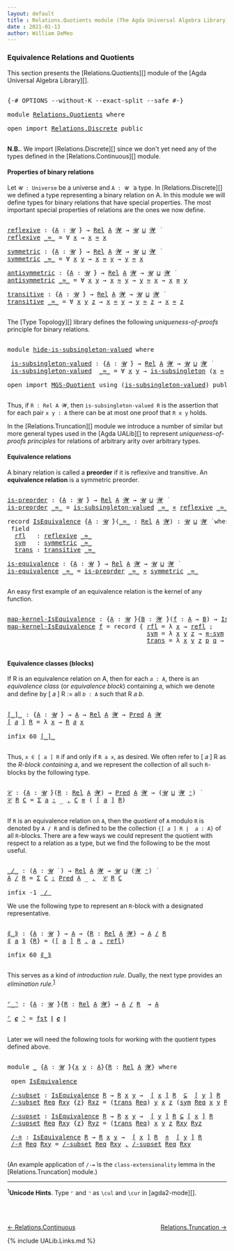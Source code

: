 ```yaml
---
layout: default
title : Relations.Quotients module (The Agda Universal Algebra Library)
date : 2021-01-13
author: William DeMeo
---
```


### <a id="equivalence-relations-and-quotients">Equivalence Relations and Quotients</a>

This section presents the [Relations.Quotients][] module of the [Agda Universal Algebra Library][].

<pre class="Agda">

<a id="342" class="Symbol">{-#</a> <a id="346" class="Keyword">OPTIONS</a> <a id="354" class="Pragma">--without-K</a> <a id="366" class="Pragma">--exact-split</a> <a id="380" class="Pragma">--safe</a> <a id="387" class="Symbol">#-}</a>

<a id="392" class="Keyword">module</a> <a id="399" href="Relations.Quotients.html" class="Module">Relations.Quotients</a> <a id="419" class="Keyword">where</a>

<a id="426" class="Keyword">open</a> <a id="431" class="Keyword">import</a> <a id="438" href="Relations.Discrete.html" class="Module">Relations.Discrete</a> <a id="457" class="Keyword">public</a>

</pre>

**N.B.**. We import [Relations.Discrete][] since we don't yet need any of the types defined in the [Relations.Continuous][] module.


#### <a id="properties-of-binary-relations">Properties of binary relations</a>

Let `𝓤 : Universe` be a universe and `A : 𝓤 ̇` a type.  In [Relations.Discrete][] we defined a type representing a binary relation on A.  In this module we will define types for binary relations that have special properties. The most important special properties of relations are the ones we now define.

<pre class="Agda">

<a id="reflexive"></a><a id="1010" href="Relations.Quotients.html#1010" class="Function">reflexive</a> <a id="1020" class="Symbol">:</a> <a id="1022" class="Symbol">{</a><a id="1023" href="Relations.Quotients.html#1023" class="Bound">A</a> <a id="1025" class="Symbol">:</a> <a id="1027" href="Universes.html#260" class="Generalizable">𝓤</a> <a id="1029" href="Universes.html#403" class="Function Operator">̇</a><a id="1030" class="Symbol">}</a> <a id="1032" class="Symbol">→</a> <a id="1034" href="Relations.Discrete.html#6780" class="Function">Rel</a> <a id="1038" href="Relations.Quotients.html#1023" class="Bound">A</a> <a id="1040" href="Universes.html#264" class="Generalizable">𝓦</a> <a id="1042" class="Symbol">→</a> <a id="1044" href="Universes.html#260" class="Generalizable">𝓤</a> <a id="1046" href="Agda.Primitive.html#636" class="Primitive Operator">⊔</a> <a id="1048" href="Universes.html#264" class="Generalizable">𝓦</a> <a id="1050" href="Universes.html#403" class="Function Operator">̇</a>
<a id="1052" href="Relations.Quotients.html#1010" class="Function">reflexive</a> <a id="1062" href="Relations.Quotients.html#1062" class="Bound Operator">_≈_</a> <a id="1066" class="Symbol">=</a> <a id="1068" class="Symbol">∀</a> <a id="1070" href="Relations.Quotients.html#1070" class="Bound">x</a> <a id="1072" class="Symbol">→</a> <a id="1074" href="Relations.Quotients.html#1070" class="Bound">x</a> <a id="1076" href="Relations.Quotients.html#1062" class="Bound Operator">≈</a> <a id="1078" href="Relations.Quotients.html#1070" class="Bound">x</a>

<a id="symmetric"></a><a id="1081" href="Relations.Quotients.html#1081" class="Function">symmetric</a> <a id="1091" class="Symbol">:</a> <a id="1093" class="Symbol">{</a><a id="1094" href="Relations.Quotients.html#1094" class="Bound">A</a> <a id="1096" class="Symbol">:</a> <a id="1098" href="Universes.html#260" class="Generalizable">𝓤</a> <a id="1100" href="Universes.html#403" class="Function Operator">̇</a><a id="1101" class="Symbol">}</a> <a id="1103" class="Symbol">→</a> <a id="1105" href="Relations.Discrete.html#6780" class="Function">Rel</a> <a id="1109" href="Relations.Quotients.html#1094" class="Bound">A</a> <a id="1111" href="Universes.html#264" class="Generalizable">𝓦</a> <a id="1113" class="Symbol">→</a> <a id="1115" href="Universes.html#260" class="Generalizable">𝓤</a> <a id="1117" href="Agda.Primitive.html#636" class="Primitive Operator">⊔</a> <a id="1119" href="Universes.html#264" class="Generalizable">𝓦</a> <a id="1121" href="Universes.html#403" class="Function Operator">̇</a>
<a id="1123" href="Relations.Quotients.html#1081" class="Function">symmetric</a> <a id="1133" href="Relations.Quotients.html#1133" class="Bound Operator">_≈_</a> <a id="1137" class="Symbol">=</a> <a id="1139" class="Symbol">∀</a> <a id="1141" href="Relations.Quotients.html#1141" class="Bound">x</a> <a id="1143" href="Relations.Quotients.html#1143" class="Bound">y</a> <a id="1145" class="Symbol">→</a> <a id="1147" href="Relations.Quotients.html#1141" class="Bound">x</a> <a id="1149" href="Relations.Quotients.html#1133" class="Bound Operator">≈</a> <a id="1151" href="Relations.Quotients.html#1143" class="Bound">y</a> <a id="1153" class="Symbol">→</a> <a id="1155" href="Relations.Quotients.html#1143" class="Bound">y</a> <a id="1157" href="Relations.Quotients.html#1133" class="Bound Operator">≈</a> <a id="1159" href="Relations.Quotients.html#1141" class="Bound">x</a>

<a id="antisymmetric"></a><a id="1162" href="Relations.Quotients.html#1162" class="Function">antisymmetric</a> <a id="1176" class="Symbol">:</a> <a id="1178" class="Symbol">{</a><a id="1179" href="Relations.Quotients.html#1179" class="Bound">A</a> <a id="1181" class="Symbol">:</a> <a id="1183" href="Universes.html#260" class="Generalizable">𝓤</a> <a id="1185" href="Universes.html#403" class="Function Operator">̇</a><a id="1186" class="Symbol">}</a> <a id="1188" class="Symbol">→</a> <a id="1190" href="Relations.Discrete.html#6780" class="Function">Rel</a> <a id="1194" href="Relations.Quotients.html#1179" class="Bound">A</a> <a id="1196" href="Universes.html#264" class="Generalizable">𝓦</a> <a id="1198" class="Symbol">→</a> <a id="1200" href="Universes.html#260" class="Generalizable">𝓤</a> <a id="1202" href="Agda.Primitive.html#636" class="Primitive Operator">⊔</a> <a id="1204" href="Universes.html#264" class="Generalizable">𝓦</a> <a id="1206" href="Universes.html#403" class="Function Operator">̇</a>
<a id="1208" href="Relations.Quotients.html#1162" class="Function">antisymmetric</a> <a id="1222" href="Relations.Quotients.html#1222" class="Bound Operator">_≈_</a> <a id="1226" class="Symbol">=</a> <a id="1228" class="Symbol">∀</a> <a id="1230" href="Relations.Quotients.html#1230" class="Bound">x</a> <a id="1232" href="Relations.Quotients.html#1232" class="Bound">y</a> <a id="1234" class="Symbol">→</a> <a id="1236" href="Relations.Quotients.html#1230" class="Bound">x</a> <a id="1238" href="Relations.Quotients.html#1222" class="Bound Operator">≈</a> <a id="1240" href="Relations.Quotients.html#1232" class="Bound">y</a> <a id="1242" class="Symbol">→</a> <a id="1244" href="Relations.Quotients.html#1232" class="Bound">y</a> <a id="1246" href="Relations.Quotients.html#1222" class="Bound Operator">≈</a> <a id="1248" href="Relations.Quotients.html#1230" class="Bound">x</a> <a id="1250" class="Symbol">→</a> <a id="1252" href="Relations.Quotients.html#1230" class="Bound">x</a> <a id="1254" href="MGS-MLTT.html#4207" class="Datatype Operator">≡</a> <a id="1256" href="Relations.Quotients.html#1232" class="Bound">y</a>

<a id="transitive"></a><a id="1259" href="Relations.Quotients.html#1259" class="Function">transitive</a> <a id="1270" class="Symbol">:</a> <a id="1272" class="Symbol">{</a><a id="1273" href="Relations.Quotients.html#1273" class="Bound">A</a> <a id="1275" class="Symbol">:</a> <a id="1277" href="Universes.html#260" class="Generalizable">𝓤</a> <a id="1279" href="Universes.html#403" class="Function Operator">̇</a><a id="1280" class="Symbol">}</a> <a id="1282" class="Symbol">→</a> <a id="1284" href="Relations.Discrete.html#6780" class="Function">Rel</a> <a id="1288" href="Relations.Quotients.html#1273" class="Bound">A</a> <a id="1290" href="Universes.html#264" class="Generalizable">𝓦</a> <a id="1292" class="Symbol">→</a> <a id="1294" href="Universes.html#260" class="Generalizable">𝓤</a> <a id="1296" href="Agda.Primitive.html#636" class="Primitive Operator">⊔</a> <a id="1298" href="Universes.html#264" class="Generalizable">𝓦</a> <a id="1300" href="Universes.html#403" class="Function Operator">̇</a>
<a id="1302" href="Relations.Quotients.html#1259" class="Function">transitive</a> <a id="1313" href="Relations.Quotients.html#1313" class="Bound Operator">_≈_</a> <a id="1317" class="Symbol">=</a> <a id="1319" class="Symbol">∀</a> <a id="1321" href="Relations.Quotients.html#1321" class="Bound">x</a> <a id="1323" href="Relations.Quotients.html#1323" class="Bound">y</a> <a id="1325" href="Relations.Quotients.html#1325" class="Bound">z</a> <a id="1327" class="Symbol">→</a> <a id="1329" href="Relations.Quotients.html#1321" class="Bound">x</a> <a id="1331" href="Relations.Quotients.html#1313" class="Bound Operator">≈</a> <a id="1333" href="Relations.Quotients.html#1323" class="Bound">y</a> <a id="1335" class="Symbol">→</a> <a id="1337" href="Relations.Quotients.html#1323" class="Bound">y</a> <a id="1339" href="Relations.Quotients.html#1313" class="Bound Operator">≈</a> <a id="1341" href="Relations.Quotients.html#1325" class="Bound">z</a> <a id="1343" class="Symbol">→</a> <a id="1345" href="Relations.Quotients.html#1321" class="Bound">x</a> <a id="1347" href="Relations.Quotients.html#1313" class="Bound Operator">≈</a> <a id="1349" href="Relations.Quotients.html#1325" class="Bound">z</a>

</pre>

The [Type Topology][] library defines the following *uniqueness-of-proofs* principle for binary relations.

<pre class="Agda">

<a id="1486" class="Keyword">module</a> <a id="hide-is-subsingleton-valued"></a><a id="1493" href="Relations.Quotients.html#1493" class="Module">hide-is-subsingleton-valued</a> <a id="1521" class="Keyword">where</a>

 <a id="hide-is-subsingleton-valued.is-subsingleton-valued"></a><a id="1529" href="Relations.Quotients.html#1529" class="Function">is-subsingleton-valued</a> <a id="1552" class="Symbol">:</a> <a id="1554" class="Symbol">{</a><a id="1555" href="Relations.Quotients.html#1555" class="Bound">A</a> <a id="1557" class="Symbol">:</a> <a id="1559" href="Universes.html#260" class="Generalizable">𝓤</a> <a id="1561" href="Universes.html#403" class="Function Operator">̇</a><a id="1562" class="Symbol">}</a> <a id="1564" class="Symbol">→</a> <a id="1566" href="Relations.Discrete.html#6780" class="Function">Rel</a> <a id="1570" href="Relations.Quotients.html#1555" class="Bound">A</a> <a id="1572" href="Universes.html#264" class="Generalizable">𝓦</a> <a id="1574" class="Symbol">→</a> <a id="1576" href="Universes.html#260" class="Generalizable">𝓤</a> <a id="1578" href="Agda.Primitive.html#636" class="Primitive Operator">⊔</a> <a id="1580" href="Universes.html#264" class="Generalizable">𝓦</a> <a id="1582" href="Universes.html#403" class="Function Operator">̇</a>
 <a id="1585" href="Relations.Quotients.html#1529" class="Function">is-subsingleton-valued</a>  <a id="1609" href="Relations.Quotients.html#1609" class="Bound Operator">_≈_</a> <a id="1613" class="Symbol">=</a> <a id="1615" class="Symbol">∀</a> <a id="1617" href="Relations.Quotients.html#1617" class="Bound">x</a> <a id="1619" href="Relations.Quotients.html#1619" class="Bound">y</a> <a id="1621" class="Symbol">→</a> <a id="1623" href="MGS-Basic-UF.html#743" class="Function">is-subsingleton</a> <a id="1639" class="Symbol">(</a><a id="1640" href="Relations.Quotients.html#1617" class="Bound">x</a> <a id="1642" href="Relations.Quotients.html#1609" class="Bound Operator">≈</a> <a id="1644" href="Relations.Quotients.html#1619" class="Bound">y</a><a id="1645" class="Symbol">)</a>

<a id="1648" class="Keyword">open</a> <a id="1653" class="Keyword">import</a> <a id="1660" href="MGS-Quotient.html" class="Module">MGS-Quotient</a> <a id="1673" class="Keyword">using</a> <a id="1679" class="Symbol">(</a><a id="1680" href="MGS-Quotient.html#398" class="Function">is-subsingleton-valued</a><a id="1702" class="Symbol">)</a> <a id="1704" class="Keyword">public</a>

</pre>

Thus, if `R : Rel A 𝓦`, then `is-subsingleton-valued R` is the assertion that for each pair `x y : A` there can be at most one proof that `R x y` holds.

In the [Relations.Truncation][] module we introduce a number of similar but more general types used in the [Agda UALib][] to represent *uniqueness-of-proofs principles* for relations of arbitrary arity over arbitrary types.


#### <a id="equivalence-classes">Equivalence relations</a>

A binary relation is called a **preorder** if it is reflexive and transitive. An **equivalence relation** is a symmetric preorder.


<pre class="Agda">

<a id="is-preorder"></a><a id="2311" href="Relations.Quotients.html#2311" class="Function">is-preorder</a> <a id="2323" class="Symbol">:</a> <a id="2325" class="Symbol">{</a><a id="2326" href="Relations.Quotients.html#2326" class="Bound">A</a> <a id="2328" class="Symbol">:</a> <a id="2330" href="Universes.html#260" class="Generalizable">𝓤</a> <a id="2332" href="Universes.html#403" class="Function Operator">̇</a><a id="2333" class="Symbol">}</a> <a id="2335" class="Symbol">→</a> <a id="2337" href="Relations.Discrete.html#6780" class="Function">Rel</a> <a id="2341" href="Relations.Quotients.html#2326" class="Bound">A</a> <a id="2343" href="Universes.html#264" class="Generalizable">𝓦</a> <a id="2345" class="Symbol">→</a> <a id="2347" href="Universes.html#260" class="Generalizable">𝓤</a> <a id="2349" href="Agda.Primitive.html#636" class="Primitive Operator">⊔</a> <a id="2351" href="Universes.html#264" class="Generalizable">𝓦</a> <a id="2353" href="Universes.html#403" class="Function Operator">̇</a>
<a id="2355" href="Relations.Quotients.html#2311" class="Function">is-preorder</a> <a id="2367" href="Relations.Quotients.html#2367" class="Bound Operator">_≈_</a> <a id="2371" class="Symbol">=</a> <a id="2373" href="MGS-Quotient.html#398" class="Function">is-subsingleton-valued</a> <a id="2396" href="Relations.Quotients.html#2367" class="Bound Operator">_≈_</a> <a id="2400" href="MGS-MLTT.html#3515" class="Function Operator">×</a> <a id="2402" href="Relations.Quotients.html#1010" class="Function">reflexive</a> <a id="2412" href="Relations.Quotients.html#2367" class="Bound Operator">_≈_</a> <a id="2416" href="MGS-MLTT.html#3515" class="Function Operator">×</a> <a id="2418" href="Relations.Quotients.html#1259" class="Function">transitive</a> <a id="2429" href="Relations.Quotients.html#2367" class="Bound Operator">_≈_</a>

<a id="2434" class="Keyword">record</a> <a id="IsEquivalence"></a><a id="2441" href="Relations.Quotients.html#2441" class="Record">IsEquivalence</a> <a id="2455" class="Symbol">{</a><a id="2456" href="Relations.Quotients.html#2456" class="Bound">A</a> <a id="2458" class="Symbol">:</a> <a id="2460" href="Universes.html#260" class="Generalizable">𝓤</a> <a id="2462" href="Universes.html#403" class="Function Operator">̇</a><a id="2463" class="Symbol">}(</a><a id="2465" href="Relations.Quotients.html#2465" class="Bound Operator">_≈_</a> <a id="2469" class="Symbol">:</a> <a id="2471" href="Relations.Discrete.html#6780" class="Function">Rel</a> <a id="2475" href="Relations.Quotients.html#2456" class="Bound">A</a> <a id="2477" href="Universes.html#264" class="Generalizable">𝓦</a><a id="2478" class="Symbol">)</a> <a id="2480" class="Symbol">:</a> <a id="2482" href="Relations.Quotients.html#2460" class="Bound">𝓤</a> <a id="2484" href="Agda.Primitive.html#636" class="Primitive Operator">⊔</a> <a id="2486" href="Relations.Quotients.html#2477" class="Bound">𝓦</a> <a id="2488" href="Universes.html#403" class="Function Operator">̇</a> <a id="2490" class="Keyword">where</a>
 <a id="2497" class="Keyword">field</a>
  <a id="IsEquivalence.rfl"></a><a id="2505" href="Relations.Quotients.html#2505" class="Field">rfl</a>   <a id="2511" class="Symbol">:</a> <a id="2513" href="Relations.Quotients.html#1010" class="Function">reflexive</a> <a id="2523" href="Relations.Quotients.html#2465" class="Bound Operator">_≈_</a>
  <a id="IsEquivalence.sym"></a><a id="2529" href="Relations.Quotients.html#2529" class="Field">sym</a>   <a id="2535" class="Symbol">:</a> <a id="2537" href="Relations.Quotients.html#1081" class="Function">symmetric</a> <a id="2547" href="Relations.Quotients.html#2465" class="Bound Operator">_≈_</a>
  <a id="IsEquivalence.trans"></a><a id="2553" href="Relations.Quotients.html#2553" class="Field">trans</a> <a id="2559" class="Symbol">:</a> <a id="2561" href="Relations.Quotients.html#1259" class="Function">transitive</a> <a id="2572" href="Relations.Quotients.html#2465" class="Bound Operator">_≈_</a>

<a id="is-equivalence"></a><a id="2577" href="Relations.Quotients.html#2577" class="Function">is-equivalence</a> <a id="2592" class="Symbol">:</a> <a id="2594" class="Symbol">{</a><a id="2595" href="Relations.Quotients.html#2595" class="Bound">A</a> <a id="2597" class="Symbol">:</a> <a id="2599" href="Universes.html#260" class="Generalizable">𝓤</a> <a id="2601" href="Universes.html#403" class="Function Operator">̇</a><a id="2602" class="Symbol">}</a> <a id="2604" class="Symbol">→</a> <a id="2606" href="Relations.Discrete.html#6780" class="Function">Rel</a> <a id="2610" href="Relations.Quotients.html#2595" class="Bound">A</a> <a id="2612" href="Universes.html#264" class="Generalizable">𝓦</a> <a id="2614" class="Symbol">→</a> <a id="2616" href="Universes.html#260" class="Generalizable">𝓤</a> <a id="2618" href="Agda.Primitive.html#636" class="Primitive Operator">⊔</a> <a id="2620" href="Universes.html#264" class="Generalizable">𝓦</a> <a id="2622" href="Universes.html#403" class="Function Operator">̇</a>
<a id="2624" href="Relations.Quotients.html#2577" class="Function">is-equivalence</a> <a id="2639" href="Relations.Quotients.html#2639" class="Bound Operator">_≈_</a> <a id="2643" class="Symbol">=</a> <a id="2645" href="Relations.Quotients.html#2311" class="Function">is-preorder</a> <a id="2657" href="Relations.Quotients.html#2639" class="Bound Operator">_≈_</a> <a id="2661" href="MGS-MLTT.html#3515" class="Function Operator">×</a> <a id="2663" href="Relations.Quotients.html#1081" class="Function">symmetric</a> <a id="2673" href="Relations.Quotients.html#2639" class="Bound Operator">_≈_</a>

</pre>

An easy first example of an equivalence relation is the kernel of any function.

<pre class="Agda">

<a id="map-kernel-IsEquivalence"></a><a id="2785" href="Relations.Quotients.html#2785" class="Function">map-kernel-IsEquivalence</a> <a id="2810" class="Symbol">:</a> <a id="2812" class="Symbol">{</a><a id="2813" href="Relations.Quotients.html#2813" class="Bound">A</a> <a id="2815" class="Symbol">:</a> <a id="2817" href="Universes.html#260" class="Generalizable">𝓤</a> <a id="2819" href="Universes.html#403" class="Function Operator">̇</a><a id="2820" class="Symbol">}{</a><a id="2822" href="Relations.Quotients.html#2822" class="Bound">B</a> <a id="2824" class="Symbol">:</a> <a id="2826" href="Universes.html#264" class="Generalizable">𝓦</a> <a id="2828" href="Universes.html#403" class="Function Operator">̇</a><a id="2829" class="Symbol">}(</a><a id="2831" href="Relations.Quotients.html#2831" class="Bound">f</a> <a id="2833" class="Symbol">:</a> <a id="2835" href="Relations.Quotients.html#2813" class="Bound">A</a> <a id="2837" class="Symbol">→</a> <a id="2839" href="Relations.Quotients.html#2822" class="Bound">B</a><a id="2840" class="Symbol">)</a> <a id="2842" class="Symbol">→</a> <a id="2844" href="Relations.Quotients.html#2441" class="Record">IsEquivalence</a> <a id="2858" class="Symbol">(</a><a id="2859" href="Relations.Discrete.html#7316" class="Function">ker</a> <a id="2863" href="Relations.Quotients.html#2831" class="Bound">f</a><a id="2864" class="Symbol">)</a>
<a id="2866" href="Relations.Quotients.html#2785" class="Function">map-kernel-IsEquivalence</a> <a id="2891" href="Relations.Quotients.html#2891" class="Bound">f</a> <a id="2893" class="Symbol">=</a> <a id="2895" class="Keyword">record</a> <a id="2902" class="Symbol">{</a> <a id="2904" href="Relations.Quotients.html#2505" class="Field">rfl</a> <a id="2908" class="Symbol">=</a> <a id="2910" class="Symbol">λ</a> <a id="2912" href="Relations.Quotients.html#2912" class="Bound">x</a> <a id="2914" class="Symbol">→</a> <a id="2916" href="MGS-MLTT.html#4221" class="InductiveConstructor">refl</a> <a id="2921" class="Symbol">;</a>
                                      <a id="2961" href="Relations.Quotients.html#2529" class="Field">sym</a> <a id="2965" class="Symbol">=</a> <a id="2967" class="Symbol">λ</a> <a id="2969" href="Relations.Quotients.html#2969" class="Bound">x</a> <a id="2971" href="Relations.Quotients.html#2971" class="Bound">y</a> <a id="2973" href="Relations.Quotients.html#2973" class="Bound">z</a> <a id="2975" class="Symbol">→</a> <a id="2977" href="Overture.Equality.html#2942" class="Function">≡-sym</a> <a id="2983" href="Relations.Quotients.html#2973" class="Bound">z</a> <a id="2985" class="Symbol">;</a>
                                      <a id="3025" href="Relations.Quotients.html#2553" class="Field">trans</a> <a id="3031" class="Symbol">=</a> <a id="3033" class="Symbol">λ</a> <a id="3035" href="Relations.Quotients.html#3035" class="Bound">x</a> <a id="3037" href="Relations.Quotients.html#3037" class="Bound">y</a> <a id="3039" href="Relations.Quotients.html#3039" class="Bound">z</a> <a id="3041" href="Relations.Quotients.html#3041" class="Bound">p</a> <a id="3043" href="Relations.Quotients.html#3043" class="Bound">q</a> <a id="3045" class="Symbol">→</a> <a id="3047" href="Overture.Equality.html#3101" class="Function">≡-trans</a> <a id="3055" href="Relations.Quotients.html#3041" class="Bound">p</a> <a id="3057" href="Relations.Quotients.html#3043" class="Bound">q</a> <a id="3059" class="Symbol">}</a>

</pre>




#### <a id="equivalence-classes">Equivalence classes (blocks)</a>

If R is an equivalence relation on A, then for each `𝑎 : A`, there is an *equivalence class* (or *equivalence block*) containing 𝑎, which we denote and define by [ 𝑎 ] R := all `𝑏 : A` such that R 𝑎 𝑏.

<pre class="Agda">

<a id="[_]_"></a><a id="3361" href="Relations.Quotients.html#3361" class="Function Operator">[_]_</a> <a id="3366" class="Symbol">:</a> <a id="3368" class="Symbol">{</a><a id="3369" href="Relations.Quotients.html#3369" class="Bound">A</a> <a id="3371" class="Symbol">:</a> <a id="3373" href="Universes.html#260" class="Generalizable">𝓤</a> <a id="3375" href="Universes.html#403" class="Function Operator">̇</a><a id="3376" class="Symbol">}</a> <a id="3378" class="Symbol">→</a> <a id="3380" href="Relations.Quotients.html#3369" class="Bound">A</a> <a id="3382" class="Symbol">→</a> <a id="3384" href="Relations.Discrete.html#6780" class="Function">Rel</a> <a id="3388" href="Relations.Quotients.html#3369" class="Bound">A</a> <a id="3390" href="Universes.html#264" class="Generalizable">𝓦</a> <a id="3392" class="Symbol">→</a> <a id="3394" href="Relations.Discrete.html#1534" class="Function">Pred</a> <a id="3399" href="Relations.Quotients.html#3369" class="Bound">A</a> <a id="3401" href="Universes.html#264" class="Generalizable">𝓦</a>
<a id="3403" href="Relations.Quotients.html#3361" class="Function Operator">[</a> <a id="3405" href="Relations.Quotients.html#3405" class="Bound">𝑎</a> <a id="3407" href="Relations.Quotients.html#3361" class="Function Operator">]</a> <a id="3409" href="Relations.Quotients.html#3409" class="Bound">R</a> <a id="3411" class="Symbol">=</a> <a id="3413" class="Symbol">λ</a> <a id="3415" href="Relations.Quotients.html#3415" class="Bound">x</a> <a id="3417" class="Symbol">→</a> <a id="3419" href="Relations.Quotients.html#3409" class="Bound">R</a> <a id="3421" href="Relations.Quotients.html#3405" class="Bound">𝑎</a> <a id="3423" href="Relations.Quotients.html#3415" class="Bound">x</a>

<a id="3426" class="Keyword">infix</a> <a id="3432" class="Number">60</a> <a id="3435" href="Relations.Quotients.html#3361" class="Function Operator">[_]_</a>

</pre>

Thus, `x ∈ [ a ] R` if and only if `R a x`, as desired.  We often refer to [ 𝑎 ] R as the *R-block containing* 𝑎, and we represent the collection of all such `R`-blocks by the following type.

<pre class="Agda">

<a id="𝒞"></a><a id="3660" href="Relations.Quotients.html#3660" class="Function">𝒞</a> <a id="3662" class="Symbol">:</a> <a id="3664" class="Symbol">{</a><a id="3665" href="Relations.Quotients.html#3665" class="Bound">A</a> <a id="3667" class="Symbol">:</a> <a id="3669" href="Universes.html#260" class="Generalizable">𝓤</a> <a id="3671" href="Universes.html#403" class="Function Operator">̇</a><a id="3672" class="Symbol">}(</a><a id="3674" href="Relations.Quotients.html#3674" class="Bound">R</a> <a id="3676" class="Symbol">:</a> <a id="3678" href="Relations.Discrete.html#6780" class="Function">Rel</a> <a id="3682" href="Relations.Quotients.html#3665" class="Bound">A</a> <a id="3684" href="Universes.html#264" class="Generalizable">𝓦</a><a id="3685" class="Symbol">)</a> <a id="3687" class="Symbol">→</a> <a id="3689" href="Relations.Discrete.html#1534" class="Function">Pred</a> <a id="3694" href="Relations.Quotients.html#3665" class="Bound">A</a> <a id="3696" href="Universes.html#264" class="Generalizable">𝓦</a> <a id="3698" class="Symbol">→</a> <a id="3700" class="Symbol">(</a><a id="3701" href="Universes.html#260" class="Generalizable">𝓤</a> <a id="3703" href="Agda.Primitive.html#636" class="Primitive Operator">⊔</a> <a id="3705" href="Universes.html#264" class="Generalizable">𝓦</a> <a id="3707" href="Universes.html#181" class="Primitive Operator">⁺</a><a id="3708" class="Symbol">)</a> <a id="3710" href="Universes.html#403" class="Function Operator">̇</a>
<a id="3712" href="Relations.Quotients.html#3660" class="Function">𝒞</a> <a id="3714" href="Relations.Quotients.html#3714" class="Bound">R</a> <a id="3716" href="Relations.Quotients.html#3716" class="Bound">C</a> <a id="3718" class="Symbol">=</a> <a id="3720" href="MGS-MLTT.html#3074" class="Function">Σ</a> <a id="3722" href="Relations.Quotients.html#3722" class="Bound">a</a> <a id="3724" href="MGS-MLTT.html#3074" class="Function">꞉</a> <a id="3726" class="Symbol">_</a> <a id="3728" href="MGS-MLTT.html#3074" class="Function">,</a> <a id="3730" href="Relations.Quotients.html#3716" class="Bound">C</a> <a id="3732" href="MGS-MLTT.html#4207" class="Datatype Operator">≡</a> <a id="3734" class="Symbol">(</a> <a id="3736" href="Relations.Quotients.html#3361" class="Function Operator">[</a> <a id="3738" href="Relations.Quotients.html#3722" class="Bound">a</a> <a id="3740" href="Relations.Quotients.html#3361" class="Function Operator">]</a> <a id="3742" href="Relations.Quotients.html#3714" class="Bound">R</a><a id="3743" class="Symbol">)</a>

</pre>

If `R` is an equivalence relation on `A`, then the *quotient* of `A` modulo `R` is denoted by `A / R` and is defined to be the collection `{[ 𝑎 ] R ∣  𝑎 : A}` of all `R`-blocks.  There are a few ways we could represent the quotient with respect to a relation as a type, but we find the following to be the most useful.

<pre class="Agda">

<a id="_/_"></a><a id="4092" href="Relations.Quotients.html#4092" class="Function Operator">_/_</a> <a id="4096" class="Symbol">:</a> <a id="4098" class="Symbol">(</a><a id="4099" href="Relations.Quotients.html#4099" class="Bound">A</a> <a id="4101" class="Symbol">:</a> <a id="4103" href="Universes.html#260" class="Generalizable">𝓤</a> <a id="4105" href="Universes.html#403" class="Function Operator">̇</a> <a id="4107" class="Symbol">)</a> <a id="4109" class="Symbol">→</a> <a id="4111" href="Relations.Discrete.html#6780" class="Function">Rel</a> <a id="4115" href="Relations.Quotients.html#4099" class="Bound">A</a> <a id="4117" href="Universes.html#264" class="Generalizable">𝓦</a> <a id="4119" class="Symbol">→</a> <a id="4121" href="Universes.html#260" class="Generalizable">𝓤</a> <a id="4123" href="Agda.Primitive.html#636" class="Primitive Operator">⊔</a> <a id="4125" class="Symbol">(</a><a id="4126" href="Universes.html#264" class="Generalizable">𝓦</a> <a id="4128" href="Universes.html#181" class="Primitive Operator">⁺</a><a id="4129" class="Symbol">)</a> <a id="4131" href="Universes.html#403" class="Function Operator">̇</a>
<a id="4133" href="Relations.Quotients.html#4133" class="Bound">A</a> <a id="4135" href="Relations.Quotients.html#4092" class="Function Operator">/</a> <a id="4137" href="Relations.Quotients.html#4137" class="Bound">R</a> <a id="4139" class="Symbol">=</a> <a id="4141" href="MGS-MLTT.html#3074" class="Function">Σ</a> <a id="4143" href="Relations.Quotients.html#4143" class="Bound">C</a> <a id="4145" href="MGS-MLTT.html#3074" class="Function">꞉</a> <a id="4147" href="Relations.Discrete.html#1534" class="Function">Pred</a> <a id="4152" href="Relations.Quotients.html#4133" class="Bound">A</a> <a id="4154" class="Symbol">_</a> <a id="4156" href="MGS-MLTT.html#3074" class="Function">,</a>  <a id="4159" href="Relations.Quotients.html#3660" class="Function">𝒞</a> <a id="4161" href="Relations.Quotients.html#4137" class="Bound">R</a> <a id="4163" href="Relations.Quotients.html#4143" class="Bound">C</a>

<a id="4166" class="Keyword">infix</a> <a id="4172" class="Number">-1</a> <a id="4175" href="Relations.Quotients.html#4092" class="Function Operator">_/_</a>
</pre>

We use the following type to represent an `R`-block with a designated representative.

<pre class="Agda">

<a id="⟪_⟫"></a><a id="4292" href="Relations.Quotients.html#4292" class="Function Operator">⟪_⟫</a> <a id="4296" class="Symbol">:</a> <a id="4298" class="Symbol">{</a><a id="4299" href="Relations.Quotients.html#4299" class="Bound">A</a> <a id="4301" class="Symbol">:</a> <a id="4303" href="Universes.html#260" class="Generalizable">𝓤</a> <a id="4305" href="Universes.html#403" class="Function Operator">̇</a><a id="4306" class="Symbol">}</a> <a id="4308" class="Symbol">→</a> <a id="4310" href="Relations.Quotients.html#4299" class="Bound">A</a> <a id="4312" class="Symbol">→</a> <a id="4314" class="Symbol">{</a><a id="4315" href="Relations.Quotients.html#4315" class="Bound">R</a> <a id="4317" class="Symbol">:</a> <a id="4319" href="Relations.Discrete.html#6780" class="Function">Rel</a> <a id="4323" href="Relations.Quotients.html#4299" class="Bound">A</a> <a id="4325" href="Universes.html#264" class="Generalizable">𝓦</a><a id="4326" class="Symbol">}</a> <a id="4328" class="Symbol">→</a> <a id="4330" href="Relations.Quotients.html#4299" class="Bound">A</a> <a id="4332" href="Relations.Quotients.html#4092" class="Function Operator">/</a> <a id="4334" href="Relations.Quotients.html#4315" class="Bound">R</a>
<a id="4336" href="Relations.Quotients.html#4292" class="Function Operator">⟪</a> <a id="4338" href="Relations.Quotients.html#4338" class="Bound">a</a> <a id="4340" href="Relations.Quotients.html#4292" class="Function Operator">⟫</a> <a id="4342" class="Symbol">{</a><a id="4343" href="Relations.Quotients.html#4343" class="Bound">R</a><a id="4344" class="Symbol">}</a> <a id="4346" class="Symbol">=</a> <a id="4348" class="Symbol">(</a><a id="4349" href="Relations.Quotients.html#3361" class="Function Operator">[</a> <a id="4351" href="Relations.Quotients.html#4338" class="Bound">a</a> <a id="4353" href="Relations.Quotients.html#3361" class="Function Operator">]</a> <a id="4355" href="Relations.Quotients.html#4343" class="Bound">R</a> <a id="4357" href="MGS-MLTT.html#2929" class="InductiveConstructor Operator">,</a> <a id="4359" href="Relations.Quotients.html#4338" class="Bound">a</a> <a id="4361" href="MGS-MLTT.html#2929" class="InductiveConstructor Operator">,</a> <a id="4363" href="MGS-MLTT.html#4221" class="InductiveConstructor">refl</a><a id="4367" class="Symbol">)</a>

<a id="4370" class="Keyword">infix</a> <a id="4376" class="Number">60</a> <a id="4379" href="Relations.Quotients.html#4292" class="Function Operator">⟪_⟫</a>

</pre>

This serves as a kind of *introduction rule*.  Dually, the next type provides an *elimination rule*.<sup>[1](Relations.Quotients.html#fn1)</sup>

<pre class="Agda">

<a id="⌜_⌝"></a><a id="4556" href="Relations.Quotients.html#4556" class="Function Operator">⌜_⌝</a> <a id="4560" class="Symbol">:</a> <a id="4562" class="Symbol">{</a><a id="4563" href="Relations.Quotients.html#4563" class="Bound">A</a> <a id="4565" class="Symbol">:</a> <a id="4567" href="Universes.html#260" class="Generalizable">𝓤</a> <a id="4569" href="Universes.html#403" class="Function Operator">̇</a><a id="4570" class="Symbol">}{</a><a id="4572" href="Relations.Quotients.html#4572" class="Bound">R</a> <a id="4574" class="Symbol">:</a> <a id="4576" href="Relations.Discrete.html#6780" class="Function">Rel</a> <a id="4580" href="Relations.Quotients.html#4563" class="Bound">A</a> <a id="4582" href="Universes.html#264" class="Generalizable">𝓦</a><a id="4583" class="Symbol">}</a> <a id="4585" class="Symbol">→</a> <a id="4587" href="Relations.Quotients.html#4563" class="Bound">A</a> <a id="4589" href="Relations.Quotients.html#4092" class="Function Operator">/</a> <a id="4591" href="Relations.Quotients.html#4572" class="Bound">R</a>  <a id="4594" class="Symbol">→</a> <a id="4596" href="Relations.Quotients.html#4563" class="Bound">A</a>

<a id="4599" href="Relations.Quotients.html#4556" class="Function Operator">⌜</a> <a id="4601" href="Relations.Quotients.html#4601" class="Bound">𝒄</a> <a id="4603" href="Relations.Quotients.html#4556" class="Function Operator">⌝</a> <a id="4605" class="Symbol">=</a> <a id="4607" href="Overture.Preliminaries.html#13763" class="Function">fst</a> <a id="4611" href="Overture.Preliminaries.html#13811" class="Function Operator">∥</a> <a id="4613" href="Relations.Quotients.html#4601" class="Bound">𝒄</a> <a id="4615" href="Overture.Preliminaries.html#13811" class="Function Operator">∥</a>

</pre>

Later we will need the following tools for working with the quotient types defined above.

<pre class="Agda">

<a id="4735" class="Keyword">module</a> <a id="4742" href="Relations.Quotients.html#4742" class="Module">_</a> <a id="4744" class="Symbol">{</a><a id="4745" href="Relations.Quotients.html#4745" class="Bound">A</a> <a id="4747" class="Symbol">:</a> <a id="4749" href="Universes.html#260" class="Generalizable">𝓤</a> <a id="4751" href="Universes.html#403" class="Function Operator">̇</a><a id="4752" class="Symbol">}{</a><a id="4754" href="Relations.Quotients.html#4754" class="Bound">x</a> <a id="4756" href="Relations.Quotients.html#4756" class="Bound">y</a> <a id="4758" class="Symbol">:</a> <a id="4760" href="Relations.Quotients.html#4745" class="Bound">A</a><a id="4761" class="Symbol">}{</a><a id="4763" href="Relations.Quotients.html#4763" class="Bound">R</a> <a id="4765" class="Symbol">:</a> <a id="4767" href="Relations.Discrete.html#6780" class="Function">Rel</a> <a id="4771" href="Relations.Quotients.html#4745" class="Bound">A</a> <a id="4773" href="Universes.html#264" class="Generalizable">𝓦</a><a id="4774" class="Symbol">}</a> <a id="4776" class="Keyword">where</a>

 <a id="4784" class="Keyword">open</a> <a id="4789" href="Relations.Quotients.html#2441" class="Module">IsEquivalence</a>

 <a id="4805" href="Relations.Quotients.html#4805" class="Function">/-subset</a> <a id="4814" class="Symbol">:</a> <a id="4816" href="Relations.Quotients.html#2441" class="Record">IsEquivalence</a> <a id="4830" href="Relations.Quotients.html#4763" class="Bound">R</a> <a id="4832" class="Symbol">→</a> <a id="4834" href="Relations.Quotients.html#4763" class="Bound">R</a> <a id="4836" href="Relations.Quotients.html#4754" class="Bound">x</a> <a id="4838" href="Relations.Quotients.html#4756" class="Bound">y</a> <a id="4840" class="Symbol">→</a>  <a id="4843" href="Relations.Quotients.html#3361" class="Function Operator">[</a> <a id="4845" href="Relations.Quotients.html#4754" class="Bound">x</a> <a id="4847" href="Relations.Quotients.html#3361" class="Function Operator">]</a> <a id="4849" href="Relations.Quotients.html#4763" class="Bound">R</a>  <a id="4852" href="Relations.Discrete.html#2587" class="Function Operator">⊆</a>  <a id="4855" href="Relations.Quotients.html#3361" class="Function Operator">[</a> <a id="4857" href="Relations.Quotients.html#4756" class="Bound">y</a> <a id="4859" href="Relations.Quotients.html#3361" class="Function Operator">]</a> <a id="4861" href="Relations.Quotients.html#4763" class="Bound">R</a>
 <a id="4864" href="Relations.Quotients.html#4805" class="Function">/-subset</a> <a id="4873" href="Relations.Quotients.html#4873" class="Bound">Req</a> <a id="4877" href="Relations.Quotients.html#4877" class="Bound">Rxy</a> <a id="4881" class="Symbol">{</a><a id="4882" href="Relations.Quotients.html#4882" class="Bound">z</a><a id="4883" class="Symbol">}</a> <a id="4885" href="Relations.Quotients.html#4885" class="Bound">Rxz</a> <a id="4889" class="Symbol">=</a> <a id="4891" class="Symbol">(</a><a id="4892" href="Relations.Quotients.html#2553" class="Field">trans</a> <a id="4898" href="Relations.Quotients.html#4873" class="Bound">Req</a><a id="4901" class="Symbol">)</a> <a id="4903" href="Relations.Quotients.html#4756" class="Bound">y</a> <a id="4905" href="Relations.Quotients.html#4754" class="Bound">x</a> <a id="4907" href="Relations.Quotients.html#4882" class="Bound">z</a> <a id="4909" class="Symbol">(</a><a id="4910" href="Relations.Quotients.html#2529" class="Field">sym</a> <a id="4914" href="Relations.Quotients.html#4873" class="Bound">Req</a> <a id="4918" href="Relations.Quotients.html#4754" class="Bound">x</a> <a id="4920" href="Relations.Quotients.html#4756" class="Bound">y</a> <a id="4922" href="Relations.Quotients.html#4877" class="Bound">Rxy</a><a id="4925" class="Symbol">)</a> <a id="4927" href="Relations.Quotients.html#4885" class="Bound">Rxz</a>

 <a id="4933" href="Relations.Quotients.html#4933" class="Function">/-supset</a> <a id="4942" class="Symbol">:</a> <a id="4944" href="Relations.Quotients.html#2441" class="Record">IsEquivalence</a> <a id="4958" href="Relations.Quotients.html#4763" class="Bound">R</a> <a id="4960" class="Symbol">→</a> <a id="4962" href="Relations.Quotients.html#4763" class="Bound">R</a> <a id="4964" href="Relations.Quotients.html#4754" class="Bound">x</a> <a id="4966" href="Relations.Quotients.html#4756" class="Bound">y</a> <a id="4968" class="Symbol">→</a>  <a id="4971" href="Relations.Quotients.html#3361" class="Function Operator">[</a> <a id="4973" href="Relations.Quotients.html#4756" class="Bound">y</a> <a id="4975" href="Relations.Quotients.html#3361" class="Function Operator">]</a> <a id="4977" href="Relations.Quotients.html#4763" class="Bound">R</a> <a id="4979" href="Relations.Discrete.html#2587" class="Function Operator">⊆</a> <a id="4981" href="Relations.Quotients.html#3361" class="Function Operator">[</a> <a id="4983" href="Relations.Quotients.html#4754" class="Bound">x</a> <a id="4985" href="Relations.Quotients.html#3361" class="Function Operator">]</a> <a id="4987" href="Relations.Quotients.html#4763" class="Bound">R</a>
 <a id="4990" href="Relations.Quotients.html#4933" class="Function">/-supset</a> <a id="4999" href="Relations.Quotients.html#4999" class="Bound">Req</a> <a id="5003" href="Relations.Quotients.html#5003" class="Bound">Rxy</a> <a id="5007" class="Symbol">{</a><a id="5008" href="Relations.Quotients.html#5008" class="Bound">z</a><a id="5009" class="Symbol">}</a> <a id="5011" href="Relations.Quotients.html#5011" class="Bound">Ryz</a> <a id="5015" class="Symbol">=</a> <a id="5017" class="Symbol">(</a><a id="5018" href="Relations.Quotients.html#2553" class="Field">trans</a> <a id="5024" href="Relations.Quotients.html#4999" class="Bound">Req</a><a id="5027" class="Symbol">)</a> <a id="5029" href="Relations.Quotients.html#4754" class="Bound">x</a> <a id="5031" href="Relations.Quotients.html#4756" class="Bound">y</a> <a id="5033" href="Relations.Quotients.html#5008" class="Bound">z</a> <a id="5035" href="Relations.Quotients.html#5003" class="Bound">Rxy</a> <a id="5039" href="Relations.Quotients.html#5011" class="Bound">Ryz</a>

 <a id="5045" href="Relations.Quotients.html#5045" class="Function">/-≐</a> <a id="5049" class="Symbol">:</a> <a id="5051" href="Relations.Quotients.html#2441" class="Record">IsEquivalence</a> <a id="5065" href="Relations.Quotients.html#4763" class="Bound">R</a> <a id="5067" class="Symbol">→</a> <a id="5069" href="Relations.Quotients.html#4763" class="Bound">R</a> <a id="5071" href="Relations.Quotients.html#4754" class="Bound">x</a> <a id="5073" href="Relations.Quotients.html#4756" class="Bound">y</a> <a id="5075" class="Symbol">→</a>  <a id="5078" href="Relations.Quotients.html#3361" class="Function Operator">[</a> <a id="5080" href="Relations.Quotients.html#4754" class="Bound">x</a> <a id="5082" href="Relations.Quotients.html#3361" class="Function Operator">]</a> <a id="5084" href="Relations.Quotients.html#4763" class="Bound">R</a>  <a id="5087" href="Relations.Discrete.html#3265" class="Function Operator">≐</a>  <a id="5090" href="Relations.Quotients.html#3361" class="Function Operator">[</a> <a id="5092" href="Relations.Quotients.html#4756" class="Bound">y</a> <a id="5094" href="Relations.Quotients.html#3361" class="Function Operator">]</a> <a id="5096" href="Relations.Quotients.html#4763" class="Bound">R</a>
 <a id="5099" href="Relations.Quotients.html#5045" class="Function">/-≐</a> <a id="5103" href="Relations.Quotients.html#5103" class="Bound">Req</a> <a id="5107" href="Relations.Quotients.html#5107" class="Bound">Rxy</a> <a id="5111" class="Symbol">=</a> <a id="5113" href="Relations.Quotients.html#4805" class="Function">/-subset</a> <a id="5122" href="Relations.Quotients.html#5103" class="Bound">Req</a> <a id="5126" href="Relations.Quotients.html#5107" class="Bound">Rxy</a> <a id="5130" href="MGS-MLTT.html#2929" class="InductiveConstructor Operator">,</a> <a id="5132" href="Relations.Quotients.html#4933" class="Function">/-supset</a> <a id="5141" href="Relations.Quotients.html#5103" class="Bound">Req</a> <a id="5145" href="Relations.Quotients.html#5107" class="Bound">Rxy</a>

</pre>

(An example application of `/-=̇` is the `class-extensionality` lemma in the [Relations.Truncation] module.)

--------------------------------------

<sup>1</sup><span class="footnote" id="fn1">**Unicode Hints**. Type `⌜` and `⌝` as `\cul` and `\cur` in [agda2-mode][].</span>


<br>
<br>


[← Relations.Continuous](Relations.Continuous.html)
<span style="float:right;">[Relations.Truncation →](Relations.Truncation.html)</span>

{% include UALib.Links.md %}


